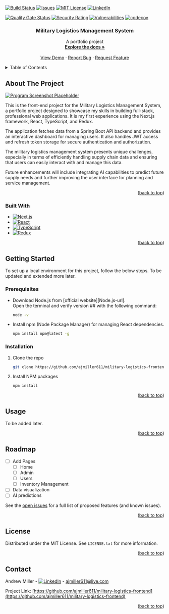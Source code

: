 <a id="readme-top"></a>

[![Build Status][build-shield]][build-status-url]
[![Issues][issues-shield]][issues-url]
[![MIT License][license-shield]][license-url]
[![LinkedIn][linkedin-shield]][linkedin-url]

[![Quality Gate Status](https://sonarcloud.io/api/project_badges/measure?project=ajmiller611_military-logistics-frontend&metric=alert_status)](https://sonarcloud.io/summary/new_code?id=ajmiller611_military-logistics-frontend)
[![Security Rating](https://sonarcloud.io/api/project_badges/measure?project=ajmiller611_military-logistics-frontend&metric=security_rating)](https://sonarcloud.io/summary/new_code?id=ajmiller611_military-logistics-frontend)
[![Vulnerabilities](https://sonarcloud.io/api/project_badges/measure?project=ajmiller611_military-logistics-frontend&metric=vulnerabilities)](https://sonarcloud.io/summary/new_code?id=ajmiller611_military-logistics-frontend)
[![codecov](https://codecov.io/github/ajmiller611/military-logistics-frontend/branch/main/graph/badge.svg?token=9ZX6JXVOHZ)](https://codecov.io/github/ajmiller611/military-logistics-frontend)
<br />

<div align="center">
<h3 align="center">Military Logistics Management System</h3>

  <p align="center">
    A portfolio project
    <br />
    <a href="https://github.com/ajmiller611/military-logistics-frontend"><strong>Explore the docs »</strong></a>
    <br />
    <br />
    <a href="https://github.com/ajmiller611/military-logistics-frontend">View Demo</a>
    ·
    <a href="https://github.com/ajmiller611/military-logistics-frontend/issues/new?labels=bug&template=bug-report---.md">Report Bug</a>
    ·
    <a href="https://github.com/ajmiller611/military-logistics-frontend/issues/new?labels=enhancement&template=feature-request---.md">Request Feature</a>
  </p>
</div>

<!-- TABLE OF CONTENTS -->
<details>
  <summary>Table of Contents</summary>
  <ol>
    <li>
      <a href="#about-the-project">About The Project</a>
      <ul>
        <li><a href="#built-with">Built With</a></li>
      </ul>
    </li>
    <li>
      <a href="#getting-started">Getting Started</a>
      <ul>
        <li><a href="#prerequisites">Prerequisites</a></li>
        <li><a href="#installation">Installation</a></li>
      </ul>
    </li>
    <li><a href="#usage">Usage</a></li>
    <li><a href="#roadmap">Roadmap</a></li>
    <li><a href="#license">License</a></li>
    <li><a href="#contact">Contact</a></li>
  </ol>
</details>

<!-- ABOUT THE PROJECT -->

## About The Project

[![Program Screenshot Placeholder][product-screenshot]](https://example.com)

This is the front-end project for the Military Logistics Management System, a portfolio project designed to showcase my skills in building full-stack, professional web applications. It is my first experience using the Next.js framework, React, TypeScript, and Redux.

The application fetches data from a Spring Boot API backend and provides an interactive dashboard for managing users. It also handles JWT access and refresh token storage for secure authentication and authorization.

The military logistics management system presents unique challenges, especially in terms of efficiently handling supply chain data and ensuring that users can easily interact with and manage this data.

Future enhancements will include integrating AI capabilities to predict future supply needs and further improving the user interface for planning and service management.<p align="right">(<a href="#readme-top">back to top</a>)</p>

### Built With

- [![Next.js][Next.js]][Next.js-url]
- [![React][React.js]][React-url]
- [![TypeScript][TypeScript]][TypeScript-url]
- [![Redux][Redux]][Redux-url]

<p align="right">(<a href="#readme-top">back to top</a>)</p>

<!-- GETTING STARTED -->

## Getting Started

To set up a local environment for this project, follow the below steps. To be updated and extended more later.

### Prerequisites

- Download Node.js from [official website][Node.js-url].
  <br>
  Open the terminal and verify version ## with the following command:

  ```sh
  node -v
  ```

- Install npm (Node Package Manager) for managing React dependencies.
  ```sh
  npm install npm@latest -g
  ```

### Installation

1. Clone the repo
   ```sh
   git clone https://github.com/ajmiller611/military-logistics-frontend.git
   ```
2. Install NPM packages
   ```sh
   npm install
   ```

<p align="right">(<a href="#readme-top">back to top</a>)</p>

<!-- USAGE EXAMPLES -->

## Usage

To be added later.

<!-- _For more examples, please refer to the [Documentation](https://example.com)_ -->

<p align="right">(<a href="#readme-top">back to top</a>)</p>

<!-- ROADMAP -->

## Roadmap

- [ ] Add Pages
  - [ ] Home
  - [ ] Admin
  - [ ] Users
  - [ ] Inventory Management
- [ ] Data visualization
- [ ] AI predictions

See the [open issues](https://github.com/ajmiller611/military-logistics-frontend/issues) for a full list of proposed features (and known issues).

<p align="right">(<a href="#readme-top">back to top</a>)</p>

<!-- LICENSE -->

## License

Distributed under the MIT License. See `LICENSE.txt` for more information.

<p align="right">(<a href="#readme-top">back to top</a>)</p>

<!-- CONTACT -->

## Contact

Andrew Miller - [![LinkedIn][linkedin-shield]][linkedin-url] - ajmiller611@live.com

Project Link: [https://github.com/ajmiller611/military-logistics-frontend](https://github.com/ajmiller611/military-logistics-frontend)

<p align="right">(<a href="#readme-top">back to top</a>)</p>

<!-- MARKDOWN LINKS & IMAGES -->

[build-shield]: https://img.shields.io/github/actions/workflow/status/ajmiller611/military-logistics-mgmt/main-ci.yml?style=for-the-badge
[build-status-url]: https://github.com/ajmiller611/military-logistics-mgmt/actions/workflows/main-ci.yml/badge.svg
[issues-shield]: https://img.shields.io/github/issues/ajmiller611/military-logistics-mgmt.svg?style=for-the-badge
[issues-url]: https://github.com/ajmiller611/military-logistics-mgmt/issues
[license-shield]: https://img.shields.io/github/license/ajmiller611/military-logistics-mgmt.svg?style=for-the-badge
[license-url]: https://github.com/ajmiller611/military-logistics-mgmt/blob/master/LICENSE.txt
[linkedin-shield]: https://img.shields.io/badge/-LinkedIn-black.svg?style=for-the-badge&logo=linkedin&colorB=555
[linkedin-url]: https://linkedin.com/in/ajmiller611
[product-screenshot]: images/screenshot.png
[React.js]: https://img.shields.io/badge/React-20232A?style=for-the-badge&logo=react&logoColor=61DAFB
[React-url]: https://reactjs.org/
[Next.js]: https://img.shields.io/badge/next.js-000000?style=for-the-badge&logo=nextdotjs&logoColor=white
[Next.js-url]: https://nextjs.org/
[TypeScript]: https://img.shields.io/badge/TypeScript-3178C6?style=for-the-badge&logo=typescript&logoColor=white
[TypeScript-url]: https://www.typescriptlang.org/
[Redux]: https://img.shields.io/badge/redux-764ABC?style=for-the-badge&logo=redux&logoColor=white
[Redux-url]: https://redux.js.org/
[SonarLint]: https://img.shields.io/badge/SonarLint-CB2029?style=for-the-badge&logo=SONARLINT&logoColor=white
[SonarLint-url]: https://www.sonarsource.com/products/sonarlint/
